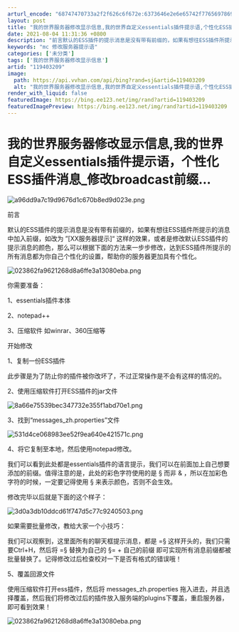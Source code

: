 ```yaml
---
arturl_encode: "68747470733a2f2f626c6f672e:6373646e2e6e65742f77656978696e5f33343230313539332f:61727469636c652f64657461696c732f313139343033323039"
layout: post
title: "我的世界服务器修改显示信息,我的世界自定义essentials插件提示语,个性化ESS插件消息_修改broadcast前缀..."
date: 2021-08-04 11:31:36 +0800
description: "前言默认的ESS插件的提示消息是没有带有前缀的，如果有想往ESS插件所提示的消息中加入前缀，如改为 "
keywords: "mc 修改服务器提示语"
categories: ['未分类']
tags: ['我的世界服务器修改显示信息']
artid: "119403209"
image:
  path: https://api.vvhan.com/api/bing?rand=sj&artid=119403209
  alt: "我的世界服务器修改显示信息,我的世界自定义essentials插件提示语,个性化ESS插件消息_修改broadcast前缀..."
render_with_liquid: false
featuredImage: https://bing.ee123.net/img/rand?artid=119403209
featuredImagePreview: https://bing.ee123.net/img/rand?artid=119403209
---
```


# 我的世界服务器修改显示信息,我的世界自定义essentials插件提示语，个性化ESS插件消息\_修改broadcast前缀...

![a96dd9a7c19d9676d1c670b8ed9d023e.png](https://i-blog.csdnimg.cn/blog_migrate/3a5fae2e37c25e11a51c0646c002ad79.png)

前言

默认的ESS插件的提示消息是没有带有前缀的，如果有想往ESS插件所提示的消息中加入前缀，如改为 ”[XX服务器提示]“ 这样的效果，或者是修改默认ESS插件的提示消息的颜色，那么可以根据下面的方法来一步步修改，达到ESS插件所提示的所有消息都为你自己个性化的设置，帮助你的服务器更加具有个性化。

![023862fa9621268d8a6ffe3a13080eba.png](https://i-blog.csdnimg.cn/blog_migrate/cd88dfb5c0a71e2b1988353837ed98af.png)

你需要准备：

1、essentials插件本体

2、notepad++

3、压缩软件 如winrar、360压缩等

开始修改

1、复制一份ESS插件

此步骤是为了防止你的插件被你改坏了，不过正常操作是不会有这样的情况的。

2、使用压缩软件打开ESS插件的jar文件

![8a66e75539bec347732e355f1abd70e1.png](https://i-blog.csdnimg.cn/blog_migrate/88ff83da4a87d739b9ddb52ae18bb9f8.png)

3、找到“messages\_zh.properties”文件

![531d4ce068983ee52f9ea640e421571c.png](https://i-blog.csdnimg.cn/blog_migrate/096a498dda9a49f234194e46fe938d63.png)

4、将它复制至本地，然后使用notepad修改。

我们可以看到此处都是essentials插件的语言提示，我们可以在前面加上自己想要添加的前缀。值得注意的是，此处的彩色字符使用的是 § 而非 & ，所以在加彩色字符的时候，一定要记得使用 § 来表示颜色，否则不会生效。

修改完毕以后就是下面的这个样子：

![3d0a3db10ddcd61f747d5c77c9240503.png](https://i-blog.csdnimg.cn/blog_migrate/71a9792b99c8111f9cf6a5d3c6b26b26.png)

如果需要批量修改，教给大家一个小技巧：

我们可以观察到，这里面所有的聊天框提示消息，都是 =§ 这样开头的，我们只需要Ctrl+H，然后将 =§ 替换为自己的 §= + 自己的前缀 即可实现所有消息前缀都被批量替换了。记得修改过后检查校对一下是否有格式的错误哦！

5、覆盖回源文件

使用压缩软件打开ess插件，然后将 messages\_zh.properties 拖入进去，并且选择覆盖，然后我们将修改过后的插件放入服务端的plugins下覆盖，重启服务器，即可看到效果！

![023862fa9621268d8a6ffe3a13080eba.png](https://i-blog.csdnimg.cn/blog_migrate/cd88dfb5c0a71e2b1988353837ed98af.png)